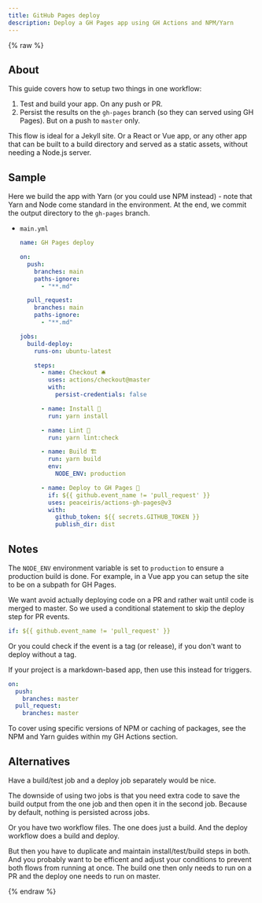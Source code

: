 ```yaml
---
title: GitHub Pages deploy
description: Deploy a GH Pages app using GH Actions and NPM/Yarn
---
```


{% raw %}


## About

This guide covers how to setup two things in one workflow:

1. Test and build your app. On any push or PR.
2. Persist the results on the `gh-pages` branch (so they can served using GH Pages). But on a push to `master` only.

This flow is ideal for a Jekyll site. Or a React or Vue app, or any other app that can be built to a build directory and served as a static assets, without needing a Node.js server.


## Sample

Here we build the app with Yarn (or you could use NPM instead) - note that Yarn and Node come standard in the environment. At the end, we commit the output directory to the `gh-pages` branch.

- `main.yml`
    ```yaml
    name: GH Pages deploy

    on:
      push:
        branches: main
        paths-ignore:
          - "**.md"

      pull_request:
        branches: main
        paths-ignore:
          - "**.md"

    jobs:
      build-deploy:
        runs-on: ubuntu-latest

        steps:
          - name: Checkout 🛎️
            uses: actions/checkout@master
            with:
              persist-credentials: false

          - name: Install 🔧
            run: yarn install

          - name: Lint 🧐
            run: yarn lint:check

          - name: Build 🏗️
            run: yarn build
            env:
              NODE_ENV: production

          - name: Deploy to GH Pages 🚀
            if: ${{ github.event_name != 'pull_request' }}
            uses: peaceiris/actions-gh-pages@v3
            with:
              github_token: ${{ secrets.GITHUB_TOKEN }}
              publish_dir: dist
    ```


## Notes

The `NODE_ENV` environment variable is set to `production` to ensure a production build is done. For example, in a Vue app you can setup the site to be on a subpath for GH Pages.

We want avoid actually deploying code on a PR and rather wait until code is merged to master. So we used a conditional statement to skip the deploy step for PR events.

```yaml
if: ${{ github.event_name != 'pull_request' }}
```

Or you could check if the event is a tag (or release), if you don't want to deploy without a tag.

If your project is a markdown-based app, then use this instead for triggers.

```yaml
on:
  push:
    branches: master
  pull_request:
    branches: master
```

To cover using specific versions of NPM or caching of packages, see the NPM and Yarn guides within my GH Actions section.


## Alternatives

Have a build/test job and a deploy job separately would be nice.

The downside of using two jobs is that you need extra code to save the build output from the one job and then open it in the second job. Because by default, nothing is persisted across jobs.

Or you have two workflow files. The one does just a build. And the deploy workflow does a build and deploy.

But then you have to duplicate and maintain install/test/build steps in both. And you probably want to be efficent and adjust your conditions to prevent both flows from running at once. The build one then only needs to run on a PR and the deploy one needs to run on master.

{% endraw %}
